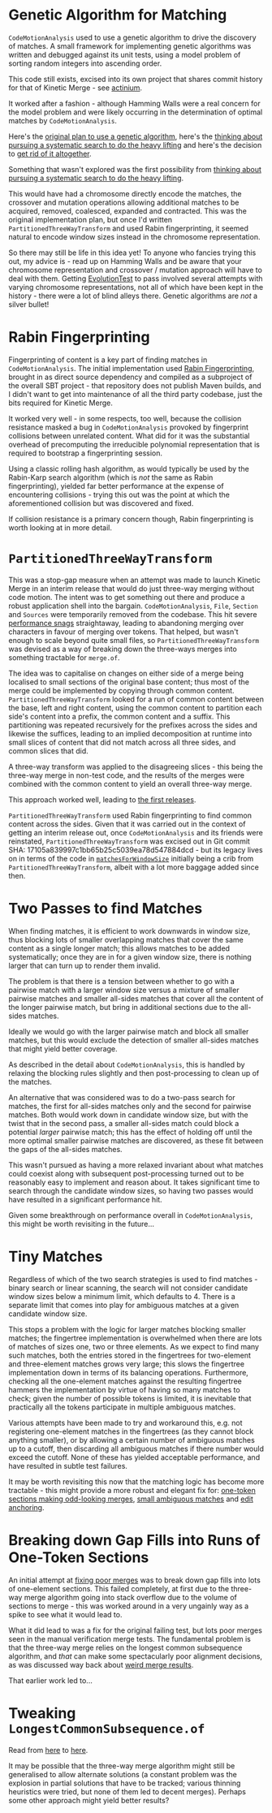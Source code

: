 # Genetic Algorithm for Matching #

`CodeMotionAnalysis` used to use a genetic algorithm to drive the discovery of matches. A small framework for
implementing genetic algorithms was written and debugged against its unit tests, using a model problem of sorting random
integers into ascending order.

This code still exists, excised into its own project that shares commit history for that of Kinetic Merge -
see [actinium](https://github.com/sageserpent-open/actinium).

It worked after a fashion - although Hamming Walls were a real concern for the model problem and were likely occurring
in the determination of optimal matches by `CodeMotionAnalysis`.

Here's
the [original plan to use a genetic algorithm](https://github.com/sageserpent-open/kineticMerge/issues/19#issuecomment-1806822492),
here's the
[thinking about pursuing a systematic search to do the heavy lifting](https://github.com/sageserpent-open/kineticMerge/issues/19#issuecomment-1855867054)
and here's the decision
to [get rid of it altogether](https://github.com/sageserpent-open/kineticMerge/issues/19#issuecomment-1875093907).

Something that wasn't explored was the first possibility
from [thinking about pursuing a systematic search to do the heavy lifting](https://github.com/sageserpent-open/kineticMerge/issues/19#issuecomment-1855867054).

This would have had a chromosome directly encode the matches, the crossover and mutation operations allowing additional
matches to be acquired, removed, coalesced, expanded and contracted. This was the original implementation plan, but once
I'd written `PartitionedThreeWayTransform` and used Rabin fingerprinting, it seemed natural to encode window sizes
instead in the chromosome representation.

So there may still be life in this idea yet! To anyone who fancies trying this out, my advice is - read up on Hamming
Walls and be aware that your chromosome representation and crossover / mutation approach will have to deal with them.
Getting [EvolutionTest](https://github.com/sageserpent-open/actinium/blob/main/src/test/scala/com/sageserpent/actinium/EvolutionTest.scala)
to pass involved several attempts with varying chromosome representations, not all of which have been kept in the
history - there were a lot of blind alleys there. Genetic algorithms are *not* a silver bullet!

# Rabin Fingerprinting #

Fingerprinting of content is a key part of finding matches in `CodeMotionAnalysis`. The initial implementation
used [Rabin Fingerprinting](https://github.com/themadcreator/rabinfingerprint), brought in as direct source dependency
and compiled as a subproject of the overall SBT project - that repository does not publish Maven builds, and I didn't
want to get into maintenance of all the third party codebase, just the bits required for Kinetic Merge.

It worked very well - in some respects, too well, because the collision resistance masked a bug in `CodeMotionAnalysis`
provoked by fingerprint collisions between unrelated content. What did for it was the substantial overhead of
precomputing the irreducible polynomial representation that is required to bootstrap a fingerprinting session.

Using a classic rolling hash algorithm, as would typically be used by the Rabin-Karp search algorithm (which is *not*
the same as Rabin fingerprinting), yielded far better performance at the expense of encountering collisions - trying
this out was the point at which the aforementioned collision but was discovered and fixed.

If collision resistance is a primary concern though, Rabin fingerprinting is worth looking at in more detail.

# `PartitionedThreeWayTransform` #

This was a stop-gap measure when an attempt was made to launch Kinetic Merge in an interim release that would do just
three-way merging without code motion. The intent was to get something out there and produce a robust application shell
into the bargain. `CodeMotionAnalysis`, `File`, `Section` and `Sources` were temporarily removed from the codebase. This
hit
severe [performance snags](https://github.com/sageserpent-open/kineticMerge/issues/1#issuecomment-1720910504)
straightaway, leading to abandoning merging over characters in favour of merging over tokens. That helped, but wasn't
enough to scale beyond quite small files, so `PartitionedThreeWayTransform` was devised as a way of breaking down the
three-ways merges into something tractable for `merge.of`.

The idea was to capitalise on changes on either side of a merge being localised to small sections of the original base
content; thus most of the merge could be implemented by copying through common content. `PartitionedThreeWayTransform`
looked for a run of common content between the base, left and right content, using the common content to partition each
side's content into a prefix, the common content and a suffix. This partitioning was repeated recursively for the
prefixes across the sides and likewise the suffices, leading to an implied decomposition at runtime into small slices of
content that did not match across all three sides, and common slices that did.

A three-way transform was applied to the disagreeing slices - this being the three-way merge in non-test code, and the
results of the merges were combined with the common content to yield an overall three-way merge.

This approach worked well, leading to [the first releases](https://github.com/sageserpent-open/kineticMerge/issues/15).

`PartitionedThreeWayTransform` used Rabin fingerprinting to find common content across the sides. Given that it was
carried out in the context of getting an interim release out, once `CodeMotionAnalysis` and its friends were reinstated,
`PartitionedThreeWayTransform` was excised out in Git commit SHA: 17105a839997c1bb65b25c5039ea78d547884dcd - but its
legacy lives on in terms of the code
in [`matchesForWindowSize`](https://github.com/sageserpent-open/kineticMerge/blob/63ea2b5cf44d553bf9d49412cc321fc219874d9a/src/main/scala/com/sageserpent/kineticmerge/core/CodeMotionAnalysis.scala#L1095)
initially being a crib from `PartitionedThreeWayTransform`, albeit with a lot more baggage added since then.

# Two Passes to find Matches #

When finding matches, it is efficient to work downwards in window size, thus blocking lots of smaller overlapping
matches that cover the same content as a single longer match; this allows matches to be added systematically; once they
are in for a given window size, there is nothing larger that can turn up to render them invalid.

The problem is that there is a tension between whether to go with a pairwise match with a larger window size versus a
mixture of smaller pairwise matches and smaller all-sides matches that cover all the content of the longer pairwise
match, but bring in additional sections due to the all-sides matches.

Ideally we would go with the larger pairwise match and block all smaller matches, but this would exclude the detection
of smaller all-sides matches that might yield better coverage.

As described in the detail about `CodeMotionAnalysis`, this is handled by relaxing the blocking rules slightly and then
post-processing to clean up of the matches.

An alternative that was considered was to do a two-pass search for matches, the first for all-sides matches only and the
second for pairwise matches. Both would work down in candidate window size, but with the twist that in the second pass,
a smaller all-sides match could block a potential *larger* pairwise match; this has the effect of holding off until the
more optimal smaller pairwise matches are discovered, as these fit between the gaps of the all-sides matches.

This wasn't pursued as having a more relaxed invariant about what matches could coexist along with subsequent
post-processing turned out to be reasonably easy to implement and reason about. It takes significant time to search
through the candidate window sizes, so having two passes would have resulted in a significant performance hit.

Given some breakthrough on performance overall in `CodeMotionAnalysis`, this might be worth revisiting in the future...

# Tiny Matches #

Regardless of which of the two search strategies is used to find matches - binary search or linear scanning, the search
will not consider candidate window sizes below a minimum limit, which defaults to 4. There is a separate limit that
comes into play for ambiguous matches at a given candidate window size.

This stops a problem with the logic for larger matches blocking smaller matches; the fingertree implementation is
overwhelmed when there are lots of matches of sizes one, two or three elements. As we expect to find many such matches,
both the entries stored in the fingertrees for two-element and three-element matches grows very large; this slows the
fingertree implementation down in terms of its balancing operations. Furthermore, checking all the one-element matches
against the resulting fingertree hammers the implementation by virtue of having so many matches to check; given the
number of possible tokens is limited, it is inevitable that practically all the tokens participate in multiple ambiguous
matches.

Various attempts have been made to try and workaround this, e.g. not registering one-element matches in the
fingertrees (as they cannot block anything smaller), or by allowing a certain number of ambiguous matches up to a
cutoff, then discarding all ambiguous matches if there number would exceed the cutoff. None of these has yielded
acceptable performance, and have resulted in subtle test failures.

It may be worth revisiting this now that the matching logic has become more tractable - this might provide a more robust
and elegant fix
for: [one-token sections making odd-looking merges](https://github.com/sageserpent-open/kineticMerge/issues/43),
[small ambiguous matches](https://github.com/sageserpent-open/kineticMerge/issues/31)
and [edit anchoring](https://github.com/sageserpent-open/kineticMerge/issues/29).

# Breaking down Gap Fills into Runs of One-Token Sections #

An initial attempt at [fixing poor merges](https://github.com/sageserpent-open/kineticMerge/issues/42) was to break down
gap fills into lots of one-element sections. This failed completely, at first due to the three-way merge algorithm going
into stack overflow due to the volume of sections to merge - this was worked around in a very ungainly way as a spike to
see what it would lead to.

What it did lead to was a fix for the original failing test, but lots poor merges seen in the manual verification merge
tests. The fundamental problem is that the three-way merge relies on the longest common subsequence algorithm, and
*that* can make some spectacularly poor alignment decisions, as was discussed way back
about [weird merge results](https://github.com/sageserpent-open/kineticMerge/issues/19).

That earlier work led to...

# Tweaking `LongestCommonSubsequence.of` #

Read from [here](https://github.com/sageserpent-open/kineticMerge/issues/19#issuecomment-1757202991)
to [here](https://github.com/sageserpent-open/kineticMerge/issues/19#issuecomment-1763446990).

It may be possible that the three-way merge algorithm might still be generalised to allow alternate solutions (a
constant problem was the explosion in partial solutions that have to be tracked; various thinning heuristics were tried,
but none of them led to decent merges). Perhaps some other approach might yield better results?



